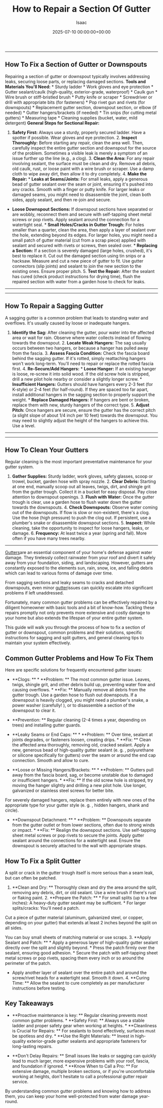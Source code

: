 ﻿---
title: How to Repair a Section Of Gutter
description: Gutters are an essential component of your home's defense against water damage. They tirelessly collect rainwater from your roof and divert it safely away...
slug: /how-to-repair-a-section-of-gutter/
date: 2025-07-10 00:00:00+00:00
lastmod: 2025-07-10 00:00:00+03:00
author: Isaac
categories:
- Gutters
- Home Maintenance
tags:
- gutters
- section
- gutter
layout: post
---
---
## How To Fix a Section of Gutter or Downspouts
Repairing a section of gutter or downspout typically involves addressing leaks, securing loose parts, or replacing damaged sections.
**Tools and Materials You'll Need:** * Sturdy ladder * Work gloves and eye protection * Gutter sealant/caulk (high-quality, exterior-grade, waterproof) * Caulk gun * Wire brush or stiff-bristled brush * Putty knife or scraper * Screwdriver or drill with appropriate bits (for fasteners) * Pop rivet gun and rivets (for downspouts) * Replacement gutter section, downspout section, or elbow (if needed) * Gutter hangers/brackets (if needed) * Tin snips (for cutting metal gutters) * Measuring tape * Cleaning supplies (bucket, water, mild detergent)
**General Steps for Sectional Repair:**
1. **Safety First:** Always use a sturdy, properly secured ladder. Have a spotter if possible. Wear gloves and eye protection. 2. **Inspect Thoroughly:** Before starting any repair, clean the area well. Then, carefully inspect the entire gutter section and downspout for the source of the problem. Sometimes a visible leak is merely a symptom of an issue further up the line (e.g., a clog). 3. **Clean the Area:** For any repair involving sealant, the surface must be clean and dry.
Remove all debris, old caulk, rust, or loose paint with a wire brush or scraper. Use a damp cloth to wipe away dirt, then allow it to dry completely. 4. **Make the Repair:** * **Leaks at Seams/Joints:** For small leaks, apply a generous bead of gutter sealant over the seam or joint, ensuring it's pushed into any cracks. Smooth with a finger or putty knife. For larger leaks or damaged seams, you might need to disassemble the joint, clean both sides, apply sealant, and then re-join and secure.
* **Loose Downspout Sections:** If downspout sections have separated or are wobbly, reconnect them and secure with self-tapping sheet metal screws or pop rivets. Apply sealant around the connection for a watertight seal. * **Small Holes/Cracks in Gutter Trough:** For holes smaller than a quarter, clean the area, then apply a layer of sealant over the hole, extending beyond its edges.
For larger holes, you might need a small patch of gutter material (cut from a scrap piece) applied with sealant and secured with rivets or screws, then sealed over. * **Replacing a Section:** If a section is severely damaged (large holes, crushed), it's best to replace it. Cut out the damaged section using tin snips or a hacksaw. Measure and cut a new piece of gutter to fit. Use gutter connectors (slip joints) and sealant to join the new section to the existing ones. Ensure proper pitch. 5.
**Test the Repair:** After the sealant has cured (check product instructions for drying time), flush the repaired section with water from a garden hose to check for leaks.
---
---
## How To Repair a Sagging Gutter
A sagging gutter is a common problem that leads to standing water and overflows. It's usually caused by loose or inadequate hangers.
1. **Identify the Sag:** After cleaning the gutter, pour water into the affected area or wait for rain. Observe where water collects instead of flowing towards the downspout. 2. **Locate Weak Hangers:** The sag usually occurs between two hangers, or because a hanger has pulled away from the fascia. 3. **Assess Fascia Condition:** Check the fascia board behind the sagging gutter. If it's rotted, simply reattaching hangers won't work long-term.
You'll need to repair or replace the rotted fascia first. 4. **Re-Secure/Add Hangers:** * **Loose Hanger:** If an existing hanger is loose, re-screw it into solid wood. If the old screw hole is stripped, drill a new pilot hole nearby or consider a slightly longer screw. * **Insufficient Hangers:** Gutters should have hangers every 2-3 feet (for K-style) or 2-4 feet (for half-round).
If they are spaced too far apart, install additional hangers in the sagging section to properly support the weight. * **Replace Damaged Hangers:** If hangers are bent or broken, replace them with new, sturdy hangers of the correct type. 5. **Adjust Pitch:** Once hangers are secure, ensure the gutter has the correct pitch (a slight slope of about 1/4 inch per 10 feet) towards the downspout. You may need to slightly adjust the height of the hangers to achieve this. Use a level.
---
---
## How To Clean Your Gutters
Regular cleaning is the most important preventative maintenance for your gutter system.
1. **Gather Supplies:** Sturdy ladder, work gloves, safety glasses, scoop or trowel, bucket, garden hose with spray nozzle. 2. **Clear Debris:** Starting at one end, manually scoop out all leaves, twigs, dirt, and shingle grit from the gutter trough. Collect it in a bucket for easy disposal. Pay close attention to downspout openings. 3. **Flush with Water:** Once the gutter trough is clear, use a garden hose to flush water down the gutter towards the downspouts. 4.
**Check Downspouts:** Observe water coming out of the downspouts. If flow is slow or non-existent, there's a clog. Use the hose (high pressure) to push the clog out. If persistent, use a plumber's snake or disassemble downspout sections. 5. **Inspect:** While cleaning, take the opportunity to inspect for loose hangers, leaks, or damage. 6. **Frequency:** At least twice a year (spring and fall). More often if you have many trees nearby.
---

[Gutters](https://pestpolicy.com/all-american-gutters-reviews/)are an essential component of your home's defense against water damage. They tirelessly collect rainwater from your roof and divert it safely away from your foundation, siding, and landscaping. However, gutters are constantly exposed to the elements sun, rain, snow, ice, and falling debris which can lead to various forms of damage over time.

From sagging sections and leaky seams to cracks and detached downspouts, even minor [gutter](https://pestpolicy.com/are-gutters-necessary/)issues can quickly escalate into significant problems if left unaddressed.

Fortunately, many common gutter problems can be effectively repaired by a diligent homeowner with basic tools and a bit of know-how. Tackling these repairs promptly not only prevents more extensive and costly damage to your home but also extends the lifespan of your entire gutter system.

This guide will walk you through the process of how to fix a section of gutter or downspout, common problems and their solutions, specific instructions for sagging and split gutters, and general cleaning tips to maintain your system effectively.

##  Common Gutter Problems and How To Fix Them

Here are specific solutions for frequently encountered gutter issues:

* **Clogs: ** * **Problem: ** The most common gutter issue. Leaves, twigs, shingle grit, and other debris build up, preventing water flow and causing overflows. * **Fix: ** Manually remove all debris from the gutter trough. Use a garden hose to flush out downspouts. If a downspout is heavily clogged, you might need a plumber's snake, a power washer (carefully! ), or to disassemble a section of the downspout to clear it.

* **Prevention: ** Regular cleaning (2-4 times a year, depending on trees) and installing gutter guards.

* **Leaky Seams or End Caps: ** * **Problem: ** Over time, sealant at joints degrades, or fasteners loosen, creating drips. * **Fix: ** Clean the affected area thoroughly, removing old, cracked sealant. Apply a new, generous bead of high-quality gutter sealant (e. g. , polyurethane or silicone specifically for gutters) over the seam or around the end cap connection. Smooth and allow to cure.

* **Loose or Missing Hangers/Brackets: ** * **Problem: ** Gutters pull away from the fascia board, sag, or become unstable due to damaged or insufficient hangers. * **Fix: ** If the old screw hole is stripped, try moving the hanger slightly and drilling a new pilot hole. Use longer, galvanized or stainless steel screws for better bite.

For severely damaged hangers, replace them entirely with new ones of the appropriate type for your gutter style (e. g. , hidden hangers, shank and circle).

* **Downspout Detachment: ** * **Problem: ** Downspouts separate from the gutter outlet or from lower sections, often due to strong winds or impact. * **Fix: ** Realign the downspout sections. Use self-tapping sheet metal screws or pop rivets to secure the joints. Apply gutter sealant around the connections for a watertight seal. Ensure the downspout is securely attached to the wall with appropriate straps.

##  How To Fix a Split Gutter

A split or crack in the gutter trough itself is more serious than a seam leak, but can often be patched.

1. **Clean and Dry: ** Thoroughly clean and dry the area around the split, removing any debris, dirt, or old sealant. Use a wire brush if there's rust or flaking paint. 2. **Prepare the Patch: ** * For small splits (up to a few inches): A heavy-duty gutter sealant may be sufficient. * For larger splits/cracks: You'll need a patch.

Cut a piece of gutter material (aluminum, galvanized steel, or copper, depending on your gutter) that extends at least 2 inches beyond the split on all sides.

You can buy small sheets of matching material or use scraps. 3. **Apply Sealant and Patch: ** * Apply a generous layer of high-quality gutter sealant directly over the split and slightly beyond. * Press the patch firmly over the sealant, ensuring good adhesion. * Secure the patch with self-tapping sheet metal screws or pop rivets, spacing them every inch or so around the perimeter of the patch.

* Apply another layer of sealant over the entire patch and around the screw/rivet heads for a watertight seal. Smooth it down. 4. **Curing Time: ** Allow the sealant to cure completely as per manufacturer instructions before testing.

##  Key Takeaways

* **Proactive maintenance is key: ** Regular cleaning prevents most common gutter problems. * **Safety First: ** Always use a stable ladder and proper safety gear when working at heights. * **Cleanliness is Crucial for Repairs: ** For sealants to bond effectively, surfaces must be spotless and dry. * **Use the Right Materials: ** Invest in high-quality exterior-grade gutter sealants and appropriate fasteners for long-lasting repairs.

* **Don't Delay Repairs: ** Small issues like leaks or sagging can quickly lead to much larger, more expensive problems with your roof, fascia, and foundation if ignored. * **Know When to Call a Pro: ** For extensive damage, multiple broken sections, or if you're uncomfortable working at heights, don't hesitate to call a professional gutter repair service.

By understanding common gutter problems and knowing how to address them, you can keep your home well-protected from water damage year-round.

